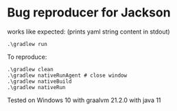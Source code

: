 # Bug reproducer for Jackson

works like expected: (prints yaml string content in stdout)

```shell
.\gradlew run
```

To reproduce:

```shell
.\gradlew clean
.\gradlew nativeRunAgent # close window
.\gradlew nativeBuild
.\gradlew nativeRun
```

Tested on Windows 10 with graalvm 21.2.0 with java 11